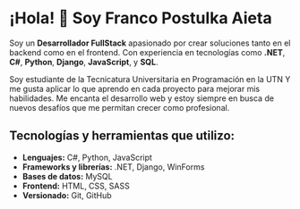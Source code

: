 # ¡Hola! 👋 Soy Franco Postulka Aieta

Soy un **Desarrollador FullStack** apasionado por crear soluciones tanto en el backend como en el frontend. Con experiencia en tecnologías como **.NET**, **C#**, **Python**, **Django**, **JavaScript**, y **SQL**.

Soy estudiante de la Tecnicatura Universitaria en Programación en la UTN Y me gusta aplicar lo que aprendo en cada proyecto para mejorar mis habilidades. Me encanta el desarrollo web y estoy siempre en busca de nuevos desafíos que me permitan crecer como profesional.

## Tecnologías y herramientas que utilizo:
- **Lenguajes:** C#, Python, JavaScript
- **Frameworks y librerías:** .NET, Django, WinForms
- **Bases de datos:** MySQL
- **Frontend:** HTML, CSS, SASS
- **Versionado:** Git, GitHub
